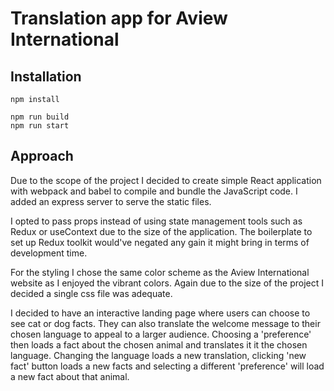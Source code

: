 # Translation app for Aview International

## Installation
```shell
npm install
```

```shell
npm run build
npm run start
```

## Approach
Due to the scope of the project I decided to create simple React application with webpack and babel to compile and bundle the JavaScript code. I added an express server to serve the static files.

I opted to pass props instead of using state management tools such as Redux or useContext due to the size of the application. The boilerplate to set up Redux toolkit would've negated any gain it might bring in terms of development time.

For the styling I chose the same color scheme as the Aview International website as I enjoyed the vibrant colors. Again due to the size of the project I decided a single css file was adequate.

I decided to have an interactive landing page where users can choose to see cat or dog facts. They can also translate the welcome message to their chosen language to appeal to a larger audience. Choosing a 'preference' then loads a fact about the chosen animal and translates it it the chosen language. Changing the language loads a new translation, clicking 'new fact' button loads a new facts and selecting a different 'preference' will load a new fact about that animal.
